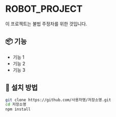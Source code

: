 # ROBOT_PROJECT

이 프로젝트는 불법 주정차를 위한 것입니다.

## 📦 기능

- 기능 1
- 기능 2
- 기능 3

## 📁 설치 방법

```bash
git clone https://github.com/사용자명/저장소명.git
cd 저장소명
npm install
